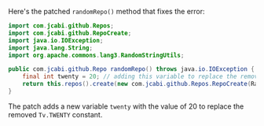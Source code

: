 Here's the patched `randomRepo()` method that fixes the error:

```java
import com.jcabi.github.Repos;
import com.jcabi.github.RepoCreate;
import java.io.IOException;
import java.lang.String;
import org.apache.commons.lang3.RandomStringUtils;

public com.jcabi.github.Repo randomRepo() throws java.io.IOException {
    final int twenty = 20; // adding this variable to replace the removed Tv.TWENTY
    return this.repos().create(new com.jcabi.github.Repos.RepoCreate(RandomStringUtils.randomAlphanumeric(twenty), true));
}
```

The patch adds a new variable `twenty` with the value of 20 to replace the removed `Tv.TWENTY` constant.